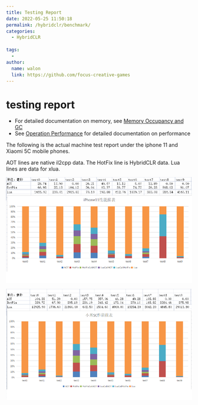 ```yaml
---
title: Testing Report
date: 2022-05-25 11:50:18
permalink: /hybridclr/benchmark/
categories:
  - HybridCLR

tags:
  - 
author: 
  name: walon
  link: https://github.com/focus-creative-games
---
```


# testing report

- For detailed documentation on memory, see [Memory Occupancy and GC](/en/hybridclr/memory/)
- See [Operation Performance](/en/hybridclr/performance/) for detailed documentation on performance

The following is the actual machine test report under the iphone 11 and Xiaomi 5C mobile phones.

AOT lines are native il2cpp data. The HotFix line is HybridCLR data. Lua lines are data for xlua.

![iphone11](/img/hybridclr/benchmark_iphone11.png)

![xiaomi5c](/img/hybridclr/benchmark_xiaomi.png)